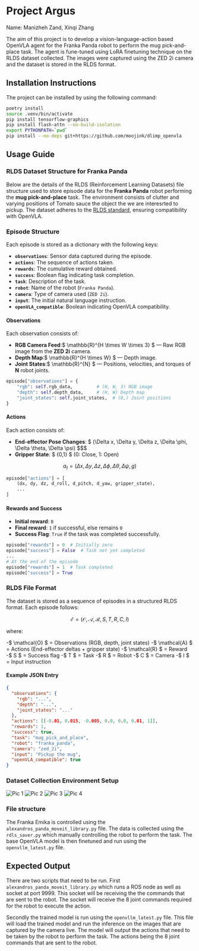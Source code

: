 # Project Argus

Name: Manizheh Zand, Xinqi Zhang

The aim of this project is to develop a vision-language-action based OpenVLA agent for the Franka Panda robot to perform the mug pick-and-place task. The agent is fune-tuned using LoRA finetuning technique on the RLDS dataset collected. The images were captured using the ZED 2i camera and the dataset is stored in the RLDS format.

## Installation Instructions

The project can be installed by using the following command:

```bash
poetry install
source .venv/bin/activate
pip install tensorflow-graphics
pip install flash-attn --no-build-isolation
export PYTHONPATH=`pwd`
pip install --no-deps git+https://github.com/moojink/dlimp_openvla
```

## Usage Guide

### RLDS Dataset Structure for Franka Panda

Below are the details of the RLDS (Reinforcement Learning Datasets) file structure used to store episode data for the **Franka Panda** robot performing the **mug pick-and-place** task. The environment consists of clutter and varying positions of Tomato sauce the object the we are interesrted to pickup. The dataset adheres to the [RLDS standard](https://github.com/google-research/rlds), ensuring compatibility with OpenVLA.

### **Episode Structure**

Each episode is stored as a dictionary with the following keys:

- **`observations`**: Sensor data captured during the episode.
- **`actions`**: The sequence of actions taken.
- **`rewards`**: The cumulative reward obtained.
- **`success`**: Boolean flag indicating task completion.
- **`task`**: Description of the task.
- **`robot`**: Name of the robot (`Franka Panda`).
- **`camera`**: Type of camera used (`ZED 2i`).
- **`input`**: The initial natural language instruction.
- **`openVLA_compatible`**: Boolean indicating OpenVLA compatibility.

#### **Observations**

Each observation consists of:

- **RGB Camera Feed**:$ \mathbb{R}^{H \times W \times 3} $ — Raw RGB image from the **ZED 2i** camera.
- **Depth Map**:$ \mathbb{R}^{H \times W} $ — Depth image.
- **Joint States**:$ \mathbb{R}^{N} $ — Positions, velocities, and torques of **N** robot joints.

```python
episode["observations"] = {
    "rgb": self.rgb_data,         # (H, W, 3) RGB image
    "depth": self.depth_data,     # (H, W) Depth map
    "joint_states": self.joint_states,  # (8,) Joint positions
}
```

#### **Actions**

Each action consists of:

- **End-effector Pose Changes**: $ (\Delta x, \Delta y, \Delta z, \Delta \phi, \Delta \theta, \Delta \psi) $$$
- **Gripper State**: $ \{0,1\} $ (0: Close, 1: Open)

$$
a_t = (\Delta x, \Delta y, \Delta z, \Delta \phi, \Delta \theta, \Delta \psi, g)
$$

```python
episode["actions"] = [
    (dx, dy, dz, d_roll, d_pitch, d_yaw, gripper_state),
    ...
]
```

#### **Rewards and Success**

- **Initial reward**: `0`
- **Final reward**: `1` if successful, else remains `0`
- **Success Flag**: `True` if the task was completed successfully.

```python
episode["rewards"] = 0  # Initially zero
episode["success"] = False  # Task not yet completed
...
# At the end of the episode
episode["rewards"] = 1  # Task completed
episode["success"] = True
```

### **RLDS File Format**

The dataset is stored as a sequence of episodes in a structured RLDS format. Each episode follows:

$$
\mathcal{E} = (\mathcal{O}, \mathcal{A}, \mathcal{R}, S, T, R, C, I)
$$

where:

-$ \mathcal{O} $ = Observations (RGB, depth, joint states)
-$ \mathcal{A} $ = Actions (End-effector deltas + gripper state)
-$ \mathcal{R} $ = Reward
-$ S $ = Success flag
-$ T $ = Task
-$ R $ = Robot
-$ C $ = Camera
-$ I $ = Input instruction

#### **Example JSON Entry**

```json
{
  "observations": {
    "rgb": "...",
    "depth": "...",
    "joint_states": "..."
  },
  "actions": [[-0.01, 0.015, -0.005, 0.0, 0.0, 0.01, 1]],
  "rewards": 1,
  "success": true,
  "task": "mug_pick_and_place",
  "robot": "franka_panda",
  "camera": "zed_2i",
  "input": "Pickup the mug",
  "openVLA_compatible": true
}
```

### Dataset Collection Environment Setup

![Pic 1](images/IMG_0204.jpg)
![Pic 2](images/IMG_0205.jpg)
![Pic 3](images/IMG_0206.jpg)
![Pic 4](images/IMG_0207.jpg)

### File structure

The Franka Emika is controlled using the `alexandros_panda_moveit_library.py` file. The data is collected using the `rdls_saver.py` which manually controlling the robot to perform the task. The base OpenVLA model is then finetuned and run using the `openvllm_latest.py` file.

## Expected Output

There are two scripts that need to be run. First `alexandros_panda_moveit_library.py` which runs a ROS node as well as socket at port 9999. This socket will be receiving the the commands that are sent to the robot. The socket will receive the 8 joint commands required for the robot to execute the action.

Secondly the trained model is run using the `openvllm_latest.py` file. This file will load the trained model and run the inference on the images that are captured by the camera live. The model will output the actions that need to be taken by the robot to perform the task. The actions being the 8 joint commands that are sent to the robot.

